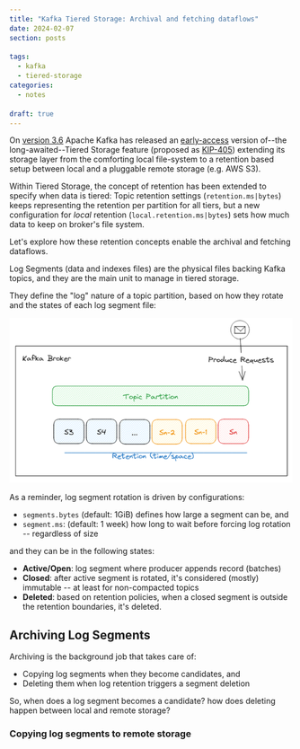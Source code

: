 ```yaml
---
title: "Kafka Tiered Storage: Archival and fetching dataflows"
date: 2024-02-07
section: posts

tags:
  - kafka
  - tiered-storage
categories:
  - notes

draft: true
---
```


On [version 3.6] Apache Kafka has released an [early-access] version of--the long-awaited--Tiered Storage feature
(proposed as [KIP-405])
extending its storage layer from the comforting local file-system 
to a retention based setup between local and a pluggable remote storage (e.g. AWS S3).

[version 3.6]: https://kafka.apache.org/blog#apache_kafka_360_release_announcement
[early-access]: https://cwiki.apache.org/confluence/display/KAFKA/Kafka+Tiered+Storage+Early+Access+Release+Notes
[KIP-405]: https://cwiki.apache.org/confluence/display/KAFKA/KIP-405%3A+Kafka+Tiered+Storage

Within Tiered Storage, the concept of retention has been extended to specify when data is tiered:
Topic retention settings (`retention.ms|bytes`) keeps representing the retention per partition for all tiers,
but a new configuration for _local_ retention (`local.retention.ms|bytes`) sets how much data to keep on broker's file system.

Let's explore how these retention concepts enable the archival and fetching dataflows.

<!--more-->

Log Segments (data and indexes files) are the physical files backing Kafka topics,
and they are the main unit to manage in tiered storage.

They define the "log" nature of a topic partition, based on how they rotate and the states of each log segment file:

![Log segments](01-segments.png)

As a reminder, log segment rotation is driven by configurations:

- `segments.bytes` (default: 1GiB) defines how large a segment can be, and
- `segment.ms`: (default: 1 week) how long to wait before forcing log rotation -- regardless of size

and they can be in the following states:

- **Active/Open**: log segment where producer appends record (batches)
- **Closed**: after active segment is rotated, it's considered (mostly) immutable -- at least for non-compacted topics
- **Deleted**: based on retention policies, when a closed segment is outside the retention boundaries, it's deleted.

## Archiving Log Segments

Archiving is the background job that takes care of:

- Copying log segments when they become candidates, and
- Deleting them when log retention triggers a segment deletion

So, when does a log segment becomes a candidate? how does deleting happen between local and remote storage?

### Copying log segments to remote storage



